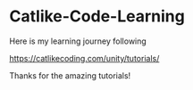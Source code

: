 # Catlike-Code-Learning

Here is my learning journey following 

https://catlikecoding.com/unity/tutorials/

Thanks for the amazing tutorials!
